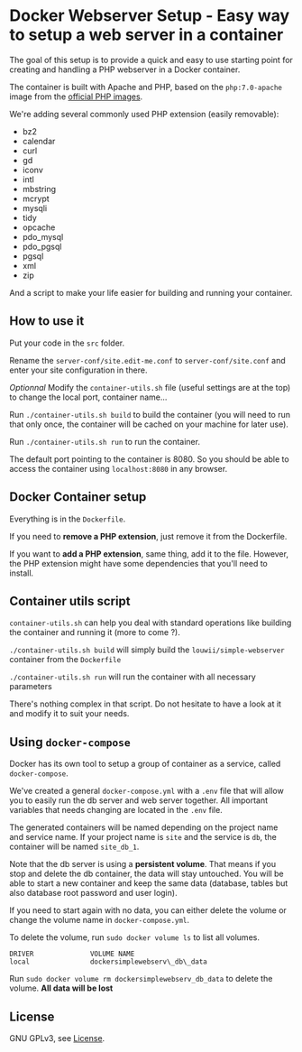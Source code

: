 # Docker Webserver Setup - Easy way to setup a web server in a container

The goal of this setup is to provide a quick and easy to use starting point for creating and handling a PHP webserver in a Docker container.

The container is built with Apache and PHP, based on the `php:7.0-apache` image from the [official PHP images](https://hub.docker.com/_/php/).

We're adding several commonly used PHP extension (easily removable):

* bz2 
* calendar
* curl
* gd
* iconv
* intl
* mbstring
* mcrypt
* mysqli
* tidy
* opcache
* pdo_mysql
* pdo_pgsql
* pgsql
* xml
* zip

And a script to make your life easier for building and running your container.

## How to use it

Put your code in the `src` folder.

Rename the `server-conf/site.edit-me.conf` to `server-conf/site.conf` and enter your site configuration in there.

*Optionnal* Modify the `container-utils.sh` file (useful settings are at the top) to change the local port, container name...

Run `./container-utils.sh build` to build the container (you will need to run that only once, the container will be cached on your machine for later use).

Run `./container-utils.sh run` to run the container.

The default port pointing to the container is 8080. So you should be able to access the container using `localhost:8080` in any browser.

## Docker Container setup

Everything is in the `Dockerfile`.

If you need to **remove a PHP extension**, just remove it from the Dockerfile. 

If you want to **add a PHP extension**, same thing, add it to the file. However, the PHP extension might have some dependencies that you'll need to install.

## Container utils script

`container-utils.sh` can help you deal with standard operations like building the container and running it (more to come ?).

`./container-utils.sh build` will simply build the `louwii/simple-webserver` container from the `Dockerfile`

`./container-utils.sh run` will run the container with all necessary parameters

There's nothing complex in that script. Do not hesitate to have a look at it and modify it to suit your needs.

## Using `docker-compose`

Docker has its own tool to setup a group of container as a service, called `docker-compose`.

We've created a general `docker-compose.yml` with a `.env` file that will allow you to easily run the db server and web server together. All important variables that needs changing are located in the `.env` file.

The generated containers will be named depending on the project name and service name. If your project name is `site` and the service is `db`, the container will be named `site_db_1`.

Note that the db server is using a **persistent volume**. That means if you stop and delete the db container, the data will stay untouched. You will be able to start a new container and keep the same data (database, tables but also database root password and user login).

If you need to start again with no data, you can either delete the volume or change the volume name in `docker-compose.yml`.

To delete the volume, run `sudo docker volume ls` to list all volumes.

```
DRIVER              VOLUME NAME
local               dockersimplewebserv\_db\_data
```

Run `sudo docker volume rm dockersimplewebserv_db_data` to delete the volume. **All data will be lost**

## License

GNU GPLv3, see [License](LICENSE).
